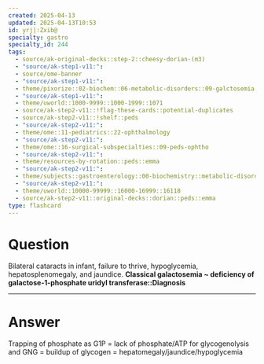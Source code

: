 ```yaml
---
created: 2025-04-13
updated: 2025-04-13T10:53
id: yrj|:Zxib@
specialty: gastro
specialty_id: 244
tags:
  - source/ak-original-decks::step-2::cheesy-dorian-(m3)
  - "source/ak-step1-v11:": 
  - source/ome-banner
  - "source/ak-step1-v11:": 
  - theme/pixorize::02-biochem::06-metabolic-disorders::09-galctosemia
  - "source/ak-step1-v11:": 
  - theme/uworld::1000-9999::1000-1999::1071
  - source/ak-step2-v11::!flag-these-cards::potential-duplicates
  - source/ak-step2-v11::!shelf::peds
  - "source/ak-step2-v11:": 
  - theme/ome::11-pediatrics::22-ophthalmology
  - "source/ak-step2-v11:": 
  - theme/ome::16-surgical-subspecialties::09-peds-ophtho
  - "source/ak-step2-v11:": 
  - theme/resources-by-rotation::peds::emma
  - "source/ak-step2-v11:": 
  - theme/subjects::gastroenterology::00-biochemistry::metabolic-disorders::galctosemia
  - "source/ak-step2-v11:": 
  - theme/uworld::10000-99999::16000-16999::16118
  - source/ak-step2-v11::original-decks::dorian::peds::emma
type: flashcard
---
```


# Question
Bilateral cataracts in infant, failure to thrive, hypoglycemia, hepatosplenomegaly, and jaundice.    **Classical galactosemia ~ deficiency of galactose-1-phosphate uridyl transferase::Diagnosis**

---

# Answer
Trapping of phosphate as G1P = lack of phosphate/ATP for glycogenolysis and GNG = buildup of glycogen = hepatomegaly/jaundice/hypoglycemia